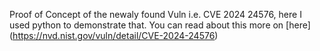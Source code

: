 Proof of Concept of the newaly found Vuln i.e. CVE 2024 24576, here I used python to demonstrate that. You can read about this more on [here] (https://nvd.nist.gov/vuln/detail/CVE-2024-24576)
